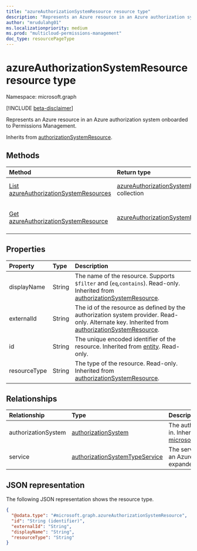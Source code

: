 ```yaml
---
title: "azureAuthorizationSystemResource resource type"
description: "Represents an Azure resource in an Azure authorization system onboarded to Permissions Management."
author: "mrudulahg01"
ms.localizationpriority: medium
ms.prod: "multicloud-permissions-management"
doc_type: resourcePageType
---
```


# azureAuthorizationSystemResource resource type

Namespace: microsoft.graph

[!INCLUDE [beta-disclaimer](../../includes/beta-disclaimer.md)]

Represents an Azure resource in an Azure authorization system onboarded to Permissions Management.

Inherits from [authorizationSystemResource](../resources/authorizationsystemresource.md).

## Methods
|Method|Return type|Description|
|:---|:---|:---|
|[List azureAuthorizationSystemResources](../api/azureauthorizationsystem-list-resources.md)|[azureAuthorizationSystemResource](../resources/azureauthorizationsystemresource.md) collection|Get a list of the [azureAuthorizationSystemResource](../resources/azureauthorizationsystemresource.md) objects and their properties.|
|[Get azureAuthorizationSystemResource](../api/azureauthorizationsystemresource-get.md)|[azureAuthorizationSystemResource](../resources/azureauthorizationsystemresource.md)|Read the properties and relationships of an [azureAuthorizationSystemResource](../resources/azureauthorizationsystemresource.md) object.|

## Properties
|Property|Type|Description|
|:---|:---|:---|
|displayName|String|The name of the resource. Supports `$filter` and (`eq`,`contains`). Read-only. Inherited from [authorizationSystemResource](../resources/authorizationsystemresource.md).|
|externalId|String|The id of the resource as defined by the authorization system provider. Read-only. Alternate key. Inherited from [authorizationSystemResource](../resources/authorizationsystemresource.md).|
|id|String|The unique encoded identifier of the resource. Inherited from [entity](../resources/entity.md). Read-only.|
|resourceType|String|The type of the resource. Read-only. Inherited from [authorizationSystemResource](../resources/authorizationsystemresource.md).|

## Relationships
|Relationship|Type|Description|
|:---|:---|:---|
|authorizationSystem|[authorizationSystem](../resources/authorizationsystem.md)|The authorization system that the resource is in. Inherited from [microsoft.graph.authorizationSystemResource](../resources/authorizationsystemresource.md)|
|service|[authorizationSystemTypeService](../resources/authorizationsystemtypeservice.md)|The service associated with the resource in an Azure authorization system. This is auto-expanded.|

## JSON representation
The following JSON representation shows the resource type.
<!-- {
  "blockType": "resource",
  "keyProperty": "id",
  "@odata.type": "microsoft.graph.azureAuthorizationSystemResource",
  "baseType": "microsoft.graph.authorizationSystemResource",
  "openType": false
}
-->
``` json
{
  "@odata.type": "#microsoft.graph.azureAuthorizationSystemResource",
  "id": "String (identifier)",
  "externalId": "String",
  "displayName": "String",
  "resourceType": "String"
}
```

